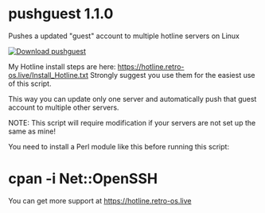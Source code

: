 # pushguest 1.1.0
Pushes a updated "guest" account to multiple hotline servers on Linux

[![Download pushguest](https://a.fsdn.com/con/app/sf-download-button)](https://sourceforge.net/projects/pushguest/files/latest/download)


My Hotline install steps are here: https://hotline.retro-os.live/Install_Hotline.txt
Strongly suggest you use them for the easiest use of this script.

This way you can update only one server and automatically push that guest account to multiple other servers.

NOTE: This script will require modification if your servers are not set up the same as mine!

You need to install a Perl module like this before running this script:

# cpan -i Net::OpenSSH

You can get more support at https://hotline.retro-os.live
